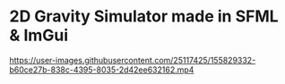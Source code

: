 # 2D Gravity Simulator made in SFML & ImGui

https://user-images.githubusercontent.com/25117425/155829332-b60ce27b-838c-4395-8035-2d42ee632162.mp4

